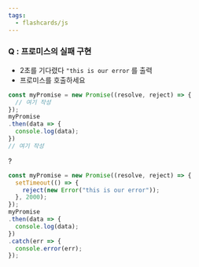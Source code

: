 ```yaml
---
tags:
  - flashcards/js
---
```

### Q : 프로미스의 실패 구현
- 2초를 기다렸다 `"this is our error` 를 출력 
- 프로미스를 호출하세요
```js
const myPromise = new Promise((resolve, reject) => {
  // 여기 작성
});
myPromise
.then(data => {
  console.log(data);
}) 
// 여기 작성
```
?
```js
const myPromise = new Promise((resolve, reject) => {
  setTimeout(() => {
    reject(new Error("this is our error"));
  }, 2000);
});
myPromise
.then(data => {
  console.log(data);
})
.catch(err => {
  console.error(err);
});
```
